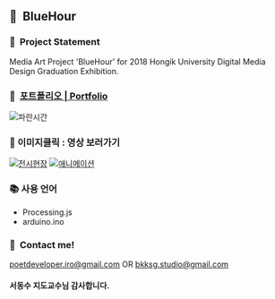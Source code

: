 ## :whale2:&nbsp;&nbsp;BlueHour
### :dizzy:&nbsp;&nbsp;Project Statement
Media Art Project 'BlueHour' for 2018 Hongik University Digital Media Design Graduation Exhibition.

### :monocle_face:&nbsp;&nbsp;[포트폴리오 | Portfolio](https://drive.google.com/file/d/1p5QxPrdWNiq6GsHxe97zccRekT8T8y-F/view?usp=sharing)
![파란시간](https://user-images.githubusercontent.com/90435185/205228171-6422033b-c871-422b-b5bd-da8d0c458811.png)
### :running:&nbsp;이미지클릭 : 영상 보러가기
[![전시현장](https://user-images.githubusercontent.com/90435185/205224642-6ce30934-cf33-4a0b-828e-a10dfe5536c5.png)](https://vimeo.com/305223641)
[![애니메이션](https://user-images.githubusercontent.com/90435185/205224667-e38c9ddf-3ed5-41b7-a5a3-8702a1de70e5.png)](https://vimeo.com/301468311)

### :books: 사용 언어
* Processing.js
* arduino.ino

### :calling:&nbsp;&nbsp;Contact me!
poetdeveloper.iro@gmail.com OR bkksg.studio@gmail.com
#### 서동수 지도교수님 감사합니다.

